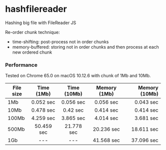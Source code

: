 # hashfilereader
Hashing big file with FileReader JS

Re-order chunk technique:
* time-shifting: post-process not in order chunks
* memory-buffered: storing not in order chunks and then process at each new ordered chunk

### Performance 
Tested on Chrome 65.0 on macOS 10.12.6 with chunk of 1Mb and 10Mb.

| File size     | Time (1Mb)  | Time (10Mb) | Memory (1Mb)   | Memory (10Mb)     |
| ------------- |:------:|:------:|:------:| -----:|
| 1Mb   | 0.052 sec | 0.056 sec | 0.056 sec | 0.043 sec |
| 10Mb  | 0.478 sec  |  0.42 sec  |   0.414 sec | 0.414 sec|
| 100Mb | 4.259 sec  |  3.865 sec  |    4.014 sec | 3.681 sec|
| 500Mb | 50.459 sec |  21.778 sec  |    20.236 sec | 18.611 sec|
| 1Gb   |   ---  | --- |  41.568 sec   | 37.096 sec |
